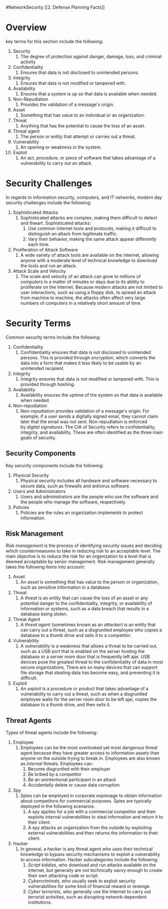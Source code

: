 #NetworkSecurity [[2. Defense Planning Facts]]
# Overview
key terms for this section include the following:
1. Security
	1. The degree of protection against danger, damage, loss, and criminal activity
2. Confidentiality
	1. Ensures that data is not disclosed to unintended persons.
3. Integrity
	1. Ensures that data is not modified or tampered with.
4. Availability
	1. Ensures that a system is up so that data is available when needed.
5. Non-Repudiation
	1. Provides the validation of a message's origin.
6. Asset
	1. Something that has value to an individual or an organization.
7. Threat
	1. Anything that has the potential to cause the loss of an asset.
8. Threat agent
	1. The person or entity that attempt or carries out a threat.
9. Vulnerability
	1. An opening or weakness in the system.
10. Exploit
	1. An act, procedure, or piece of software that takes advantage of a vulnerability to carry out an attack.

# Security Challenges
In regards to information security, computers, and IT networks, modern day security challenges include the following:
1. Sophisticated Attacks
	1. Sophisticated attacks are complex, making them difficult to detect and thwart. Sophisticated attacks:
		1. Use common internet tools and protocols, making it difficult to distinguish an attack from legitimate traffic.
		2. Vary their behavior, making the same attack appear differently each time.
2. Proliferation of Attack Software
	1. A wide variety of attack tools are available on the internet, allowing anyone with a moderate level of technical knowledge to download the tools and run an attack.
3. Attack Scale and Velocity
	1. The scale and velocity of an attack can grow to millions of computers in a matter of minutes or days due to its ability to proliferate on the internet. Because modern attacks are not limited to user interactions, such as using a floppy disk, to spread an attack from machine to machine, the attacks often affect very large numbers of computers in a relatively short amount of time.

# Security Terms
Common security terms include the following:
1. Confidentiality
	1. Confidentiality ensures that data is not disclosed to unintended persons. This is provided through _encryption_, which converts the data into a form that makes it less likely to be usable by an unintended recipient.
2. Integrity
	1. Integrity ensures that data is not modified or tampered with. This is provided through _hashing_.
3. Availability
	1. Availability ensures the uptime of the system so that data is available when needed.
4. Non-repudiation
	1. Non-repudiation provides validation of a message's origin. For example, if a user sends a digitally signed email, they cannot claim later that the email was not sent. Non-repudiation is enforced by _digital signatures_.
The CIA of Security refers to confidentiality, integrity, and availability. These are often identified as the three main goals of security.

## Security Components
Key security components include the following:
1. Physical Security
	1. Physical security includes all hardware and software necessary to secure data, such as firewalls and antivirus software.
2. Users and Administrators
	1. Users and administrators are the people who use the software and the people who manage the software, respectively.
3. Policies
	1. Policies are the rules an organization implements to protect information.

## Risk Management
_Risk management_ is the process of identifying security issues and deciding which countermeasures to take in reducing risk to an acceptable level. The main objective is to reduce the risk for an organization to a level that is deemed acceptable by senior management. Risk management generally takes the following items into account:
1. Asset
	1. An _asset_ is something that has value to the person or organization, such as sensitive information in a database.
2. Threat
	1. A _threat_ is an entity that can cause the loss of an asset or any potential danger to the confidentiality, integrity, or availability of information or systems, such as a data breach that results in a database being stolen.
3. Threat Agent
	1. A _threat agent_ (sometimes known as an _attacker_) is an entity that can carry out a threat, such as a disgruntled employee who copies a database to a thumb drive and sells it to a competitor.
4. Vulnerability
	1. A _vulnerability_ is a weakness that allows a threat to be carried out, such as a USB port that is enabled on the server hosting the database or a server room door that is frequently left ajar. USB devices pose the greatest threat to the confidentiality of data in most secure organizations. There are so many devices that can support file storage that stealing data has become easy, and preventing it is difficult.
5. Exploit
	1. An _exploit_ is a procedure or product that takes advantage of a vulnerability to carry out a threat, such as when a disgruntled employee waits for the server room door to be left ajar, copies the database to a thumb drive, and then sells it.

## Threat Agents
Types of threat agents include the following:
1. Employee
	1. Employees can be the most overlooked yet most dangerous threat agent because they have greater access to information assets than anyone on the outside trying to break in. Employees are also known as _internal_ threats. Employees can:
		1. Become disgruntled with their employer
		2. Be bribed by a competitor
		3. Be an unintentional participant in an attack
		4. Accidentally delete or cause data corruption
2. Spy
	1. Spies can be employed in corporate espionage to obtain information about competitors for commercial purposes. Spies are typically deployed in the following scenarios:
		1. A spy applies for a job with a commercial competitor and then exploits internal vulnerabilities to steal information and return it to their client.
		2. A spy attacks an organization from the outside by exploiting external vulnerabilities and then returns the information to their client.
3. Hacker
	1. In general, a _hacker_ is any threat agent who uses their technical knowledge to bypass security mechanisms to exploit a vulnerability to access information. Hacker subcategories include the following:
		1. _Script kiddies_, who download and run attacks available on the internet, but generally are not technically savvy enough to create their own attacking code or script.
		2. _Cybercriminals_, who usually seek to exploit security vulnerabilities for some kind of financial reward or revenge.
		3. _Cyber terrorists_, who generally use the Internet to carry out terrorist activities, such as disrupting network-dependent institutions.